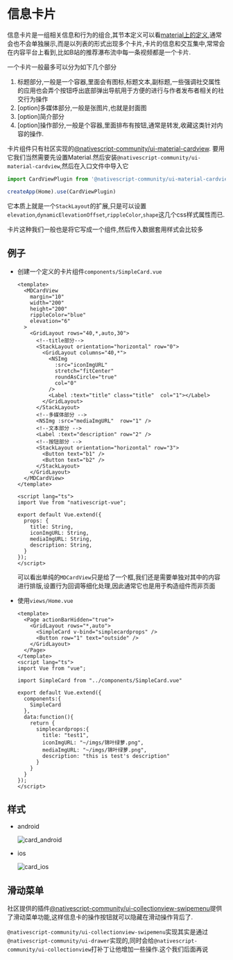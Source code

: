 # 信息卡片

信息卡片是一组相关信息和行为的组合,其节本定义可以看[material上的定义](https://material.io/components/cards#anatomy),通常会也不会单独展示,而是以列表的形式出现多个卡片,卡片的信息和交互集中,常常会在内容平台上看到,比如B站的推荐瀑布流中每一条视频都是一个卡片.

一个卡片一般最多可以分为如下几个部分

1. 标题部分,一般是一个容器,里面会有图标,标题文本,副标题,一些强调社交属性的应用也会弄个按钮呼出底部弹出导航用于方便的进行与作者发布者相关的社交行为操作
2. [option]多媒体部分,一般是张图片,也就是封面图
3. [option]简介部分
4. [option]操作部分,一般是个容器,里面排布有按钮,通常是转发,收藏这类针对内容的操作.

卡片组件只有社区实现的[@nativescript-community/ui-material-cardview](https://www.npmjs.com/package/@nativescript-community/ui-material-cardview).
要用它我们当然需要先设置Material.然后安装`@nativescript-community/ui-material-cardview`,然后在入口文件中导入它

```ts
import CardViewPlugin from '@nativescript-community/ui-material-cardview/vue';

createApp(Home).use(CardViewPlugin)
```

它本质上就是一个`StackLayout`的扩展,只是可以设置`elevation`,`dynamicElevationOffset`,`rippleColor`,`shape`这几个css样式属性而已.

卡片这种我们一般也是将它写成一个组件,然后传入数据套用样式会比较多

## 例子

+ 创建一个定义的卡片组件`components/SimpleCard.vue`

    ```vue
    <template>
      <MDCardView
        margin="10"
        width="200"
        height="200"
        rippleColor="blue"
        elevation="6"
      >
        <GridLayout rows="40,*,auto,30">
          <!--title部分-->
          <StackLayout orientation="horizontal" row="0">
            <GridLayout columns="40,*">
              <NSImg
                :src="iconImgURL"
                stretch="fitCenter"
                roundAsCircle="true"
                col="0"
              />
              <Label :text="title" class="title"  col="1"></Label>
            </GridLayout>
          </StackLayout>
          <!--多媒体部分 -->
          <NSImg :src="mediaImgURL"  row="1" />
          <!--文本部分 -->
          <Label :text="description" row="2" />
          <!--按钮部分 -->
          <StackLayout orientation="horizontal" row="3">
            <Button text="b1" />
            <Button text="b2" />
          </StackLayout>
        </GridLayout>
      </MDCardView>
    </template>
      
    <script lang="ts">
    import Vue from "nativescript-vue";

    export default Vue.extend({
      props: {
        title: String,
        iconImgURL: String,
        mediaImgURL: String,
        description: String,
      }
    });
    </script>
    ```

    可以看出单纯的`MDCardView`只是给了一个框,我们还是需要单独对其中的内容进行排版,设置行为回调等细化处理,因此通常它也是用于构造组件而非页面

+ 使用`views/Home.vue`

    ```vue
    <template>
      <Page actionBarHidden="true">
        <GridLayout rows="*,auto">
          <SimpleCard v-bind="simplecardprops" />
          <Button row="1" text="outside" />
        </GridLayout>
      </Page>
    </template>
    <script lang="ts">
    import Vue from "vue";

    import SimpleCard from "../components/SimpleCard.vue"

    export default Vue.extend({
      components:{
        SimpleCard
      },
      data:function(){
        return {
          simplecardprops:{
            title: "test1",
            iconImgURL: "~/imgs/锦叶绿萝.png",
            mediaImgURL: "~/imgs/锦叶绿萝.png",
            description: "this is test's description"
          }
        }
      }
    });
    </script>
    ```

## 样式

+ android

  ![card_android](../../imgs/card_android.png)

+ ios

  ![card_ios](../../imgs/card_ios.png)


## 滑动菜单

社区提供的插件[@nativescript-community/ui-collectionview-swipemenu](https://github.com/nativescript-community/ui-collectionview/blob/master/README.md#nativescript-communityui-collectionview-swipemenu)提供了滑动菜单功能,这样信息卡的操作按钮就可以隐藏在滑动操作背后了.

`@nativescript-community/ui-collectionview-swipemenu`实现其实是通过`@nativescript-community/ui-drawer`实现的,同时会给`@nativescript-community/ui-collectionview`打补丁让他增加一些操作.这个我们后面再说

